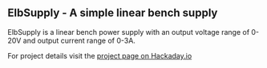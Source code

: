 ## ElbSupply - A simple linear bench supply

ElbSupply is a linear bench power supply with an output voltage range of 0-20V and output current range of 0-3A.

For project details visit the [project page on Hackaday.io](https://hackaday.io/project/4407-elbsupply-simple-linear-bench-supply)
